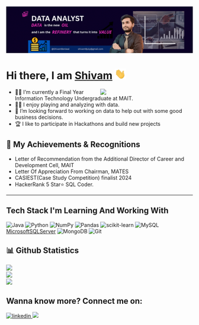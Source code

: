 ![Purple Modern Business Business Development Linkedin Banner Cover](https://github.com/PRINCEHOKYDO/PRINCEHOKYDO/blob/main/Black%20Modern%20Personal%20LinkedIn%20Banner.gif?raw=true)


# Hi there, I am [Shivam](https://www.linkedin.com/in/shivambeniwal/) <img src="https://github.com/AnjaliPatle/AnjaliPatle/blob/main/Hi.gif" width="30px"> 

<img src="https://media.giphy.com/media/JrXas5ecb4FkwbFpIE/giphy.gif" width="250px" align="right"/>


- 👨‍🎓 I’m currently a Final Year Information Technology Undergraduate at MAIT.
- 👩‍💻 I enjoy playing and analyzing with data.
- 🤝 I’m looking forward to working on data to help out with some good business decisions.
- 🏆 I like to participate in Hackathons and build new projects



## 🚀 My Achievements & Recognitions
- Letter of Recommendation from the Additional Director of Career and Development Cell, MAIT
- Letter Of Appreciation From Chairman, MATES
- CASIEST(Case Study Competition) finalist 2024
- HackerRank 5 Star⭐️ SQL Coder.

<hr/>

## Tech Stack I'm Learning And Working With

![Java](https://img.shields.io/badge/java-%23ED8B00.svg?style=for-the-badge&logo=java&logoColor=white)
![Python](https://img.shields.io/badge/python-3670A0?style=for-the-badge&logo=python&logoColor=ffdd54)
![NumPy](https://img.shields.io/badge/numpy-%23013243.svg?style=for-the-badge&logo=numpy&logoColor=white)
![Pandas](https://img.shields.io/badge/pandas-%23150458.svg?style=for-the-badge&logo=pandas&logoColor=white)
![scikit-learn](https://img.shields.io/badge/scikit--learn-%23F7931E.svg?style=for-the-badge&logo=scikit-learn&logoColor=white)
![MySQL](https://img.shields.io/badge/mysql-4479A1.svg?style=for-the-badge&logo=mysql&logoColor=white)
[MicrosoftSQLServer](https://img.shields.io/badge/Microsoft%20SQL%20Server-CC2927?style=for-the-badge&logo=microsoft%20sql%20server&logoColor=white)
![MongoDB](https://img.shields.io/badge/MongoDB-%234ea94b.svg?style=for-the-badge&logo=mongodb&logoColor=white)
![Git](https://img.shields.io/badge/git-%23F05033.svg?style=for-the-badge&logo=git&logoColor=white)


<h2 align="left">📊 Github Statistics </h2>
<p align="center">

![](https://github-readme-stats.vercel.app/api?username=PRINCEHOKYDO&theme=dark&hide_border=true&include_all_commits=false&count_private=true)<br/>
![](https://nirzak-streak-stats.vercel.app/?user=PRINCEHOKYDO&theme=dark&hide_border=true)<br/>
![](https://github-readme-stats.vercel.app/api/top-langs/?username=PRINCEHOKYDO&theme=dark&hide_border=true&include_all_commits=false&count_private=true&layout=compact)
</p>

## Wanna know more? Connect me on:

<a href="https://www.linkedin.com/in/shivambeniwal/" target="_blank">
<img src=https://img.shields.io/badge/linkedin-%231E77B5.svg?&style=for-the-badge&logo=linkedin&logoColor=white alt=linkedin style="margin-bottom: 5px;" />
</a>
<a href = "mailto:shivam9july@gmail.com" target = "_blank">
<img src="https://img.shields.io/badge/gmail-D14836?&style=for-the-badge&logo=gmail&logoColor=white" />
</a>

